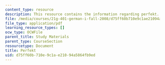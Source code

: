 ```yaml
---
content_type: resource
description: This resource contains the information regarding perfekt.
file: /media/courses/21g-401-german-i-fall-2008/d75ff60b710e9c1ae21094a5864fb9ed_MIT21G_401F08_perf_dia.pdf
file_type: application/pdf
learning_resource_types: []
ocw_type: OCWFile
parent_title: Study Materials
parent_type: CourseSection
resourcetype: Document
title: Perfekt
uid: d75ff60b-710e-9c1a-e210-94a5864fb9ed
---
```


